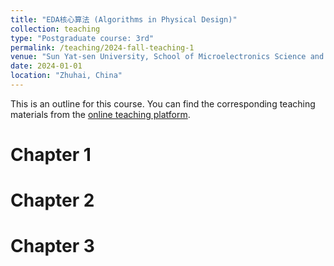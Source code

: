 ```yaml
---
title: "EDA核心算法 (Algorithms in Physical Design)"
collection: teaching
type: "Postgraduate course: 3rd"
permalink: /teaching/2024-fall-teaching-1
venue: "Sun Yat-sen University, School of Microelectronics Science and Technology"
date: 2024-01-01
location: "Zhuhai, China"
---
```


This is an outline for this course. You can find the corresponding teaching materials from the [online teaching platform](https://lms.sysu.edu.cn/).

Chapter 1
======

Chapter 2
======

Chapter 3
======

